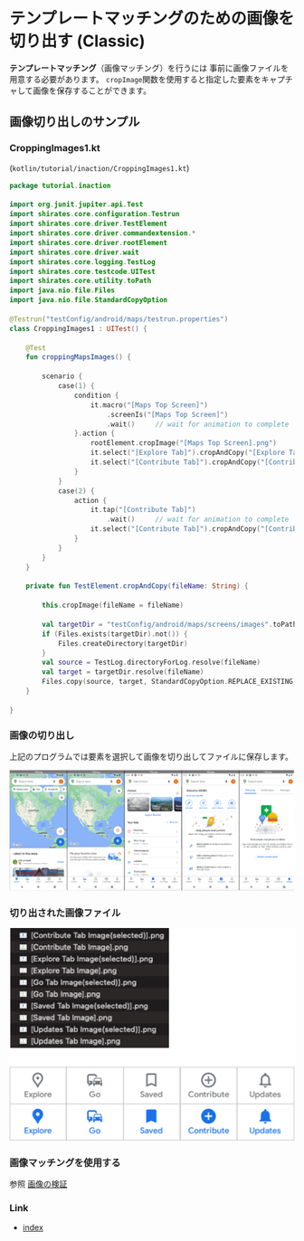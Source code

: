 # テンプレートマッチングのための画像を切り出す (Classic)

**テンプレートマッチング**（画像マッチング）を行うには
事前に画像ファイルを用意する必要があります。
`cropImage`関数を使用すると指定した要素をキャプチャして画像を保存することができます。

## 画像切り出しのサンプル

### CroppingImages1.kt

(`kotlin/tutorial/inaction/CroppingImages1.kt`)

```kotlin
package tutorial.inaction

import org.junit.jupiter.api.Test
import shirates.core.configuration.Testrun
import shirates.core.driver.TestElement
import shirates.core.driver.commandextension.*
import shirates.core.driver.rootElement
import shirates.core.driver.wait
import shirates.core.logging.TestLog
import shirates.core.testcode.UITest
import shirates.core.utility.toPath
import java.nio.file.Files
import java.nio.file.StandardCopyOption

@Testrun("testConfig/android/maps/testrun.properties")
class CroppingImages1 : UITest() {

    @Test
    fun croppingMapsImages() {

        scenario {
            case(1) {
                condition {
                    it.macro("[Maps Top Screen]")
                        .screenIs("[Maps Top Screen]")
                        .wait()     // wait for animation to complete
                }.action {
                    rootElement.cropImage("[Maps Top Screen].png")
                    it.select("[Explore Tab]").cropAndCopy("[Explore Tab Image(selected)].png")
                    it.select("[Contribute Tab]").cropAndCopy("[Contribute Tab Image].png")
                }
            }
            case(2) {
                action {
                    it.tap("[Contribute Tab]")
                        .wait()     // wait for animation to complete
                    it.select("[Contribute Tab]").cropAndCopy("[Contribute Tab Image(selected)].png")
                }
            }
        }
    }

    private fun TestElement.cropAndCopy(fileName: String) {

        this.cropImage(fileName = fileName)

        val targetDir = "testConfig/android/maps/screens/images".toPath()
        if (Files.exists(targetDir).not()) {
            Files.createDirectory(targetDir)
        }
        val source = TestLog.directoryForLog.resolve(fileName)
        val target = targetDir.resolve(fileName)
        Files.copy(source, target, StandardCopyOption.REPLACE_EXISTING)
    }

}
```

### 画像の切り出し

上記のプログラムでは要素を選択して画像を切り出してファイルに保存します。

![cropping images](_images/cropping_images.png)

### 切り出された画像ファイル

![cropped images](_images/cropped_images.png)

### 画像マッチングを使用する

参照 [画像の検証](../../basic/function_property/asserting_image/image_assertion_ja.md)

### Link

- [index](../../index_ja.md)
